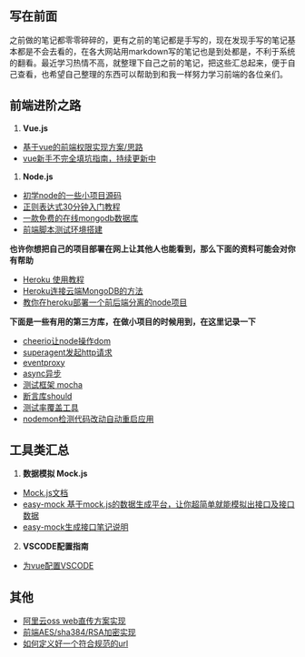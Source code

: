 ## 写在前面
之前做的笔记都零零碎碎的，更有之前的笔记都是手写的，现在发现手写的笔记基本都是不会去看的，在各大网站用markdown写的笔记也是到处都是，不利于系统的翻看。最近学习热情不高，就整理下自己之前的笔记，把这些汇总起来，便于自己查看，也希望自己整理的东西可以帮助到和我一样努力学习前端的各位亲们。

## 前端进阶之路

1. **Vue.js**
- [基于vue的前端权限实现方案/思路](https://github.com/44021987/vue-permission-control)
- [vue新手不完全填坑指南，持续更新中](https://github.com/44021987/mark/blob/master/vue.md)

1. **Node.js**
- [初学node的一些小项目源码](https://github.com/44021987/mark/blob/master/example/node)
- [正则表达式30分钟入门教程](http://www.cnblogs.com/deerchao/archive/2006/08/24/zhengzhe30fengzhongjiaocheng.html)
- [一款免费的在线mongodb数据库](https://mlab.com)
- [前端脚本测试环境搭建](http://phantomjs.org/)

**也许你想把自己的项目部署在网上让其他人也能看到，那么下面的资料可能会对你有帮助**
- [Heroku 使用教程](https://www.jianshu.com/p/7bc34e56fa39)
- [Heroku连接云端MongoDB的方法](https://blog.csdn.net/congyihao/article/details/60747447)
- [教你在heroku部署一个前后端分离的node项目](https://github.com/44021987/mark/blob/master/example/node/heroku.md)  

**下面是一些有用的第三方库，在做小项目的时候用到，在这里记录一下**
- [cheerio让node操作dom](https://github.com/cheeriojs/cheerio )  
- [superagent发起http请求](http://visionmedia.github.io/superagent/ )
- [eventproxy](https://github.com/JacksonTian/eventproxy )
- [async异步](https://github.com/caolan/async#queueworker-concurrency) 
- [测试框架 mocha](http://mochajs.org/)
- [断言库should](https://github.com/tj/should.js)
- [测试率覆盖工具](https://github.com/gotwarlost/istanbul)
- [nodemon检测代码改动自动重启应用](https://github.com/remy/nodemon)


## 工具类汇总

1. **数据模拟 Mock.js**
- [Mock.js文档](https://github.com/nuysoft/Mock/wiki)
- [easy-mock 基于mock.js的数据生成平台，让你超简单就能模拟出接口及接口数据](https://www.easy-mock.com)
- [easy-mock生成接口笔记说明](https://github.com/44021987/mark/blob/master/mock.md)

2. **VSCODE配置指南**
- [为vue配置VSCODE](https://www.zybuluo.com/lesonky/note/1003971)

## 其他
- [阿里云oss web直传方案实现](https://github.com/44021987/mark/blob/master/oss.md)
- [前端AES/sha384/RSA加密实现](https://github.com/44021987/mark/blob/master/example/encode.js)
- [如何定义好一个符合规范的url](https://www.cnblogs.com/wangsen/p/5890995.html)